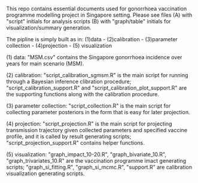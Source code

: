 This repo contains essential documents used for gonorrhoea vaccination programme modelling project in Singapore setting. Please see files 
  (A) with "script" initials for analysis scripts 
  (B) with "graph/table" initials for visualization/summary generation.

The pipline is simply built as in: 
  (1)data - (2)calibration - (3)parameter collection - (4)projection - (5) visualization
  
(1) data: "MSM.csv" contains the Singapore gonorrhoea incidence over years for main scenario (MSM).

(2) calibration: "script_calibration_sgmsm.R" is the main script for running through a Bayesian inference clibration procedure; "script_calibration_support.R" and "script_calibration_plot_support.R" are the supporting functions along with the calibration procedure.

(3) parameter collection: "script_collection.R" is the main script for collecting parameter posteriors in the form that is easy for later projection.

(4) projection: "script_projection.R" is the main script for projecting transmission trajectory given collected parameters and specified vaccine profile, and it is called by result generating scripts; "script_projection_support.R" contains helper functions.

(5) visualization: "graph_impact_10-20.R", "graph_bivariate_10.R", "graph_trivariates_10.R" are the vaccination programme imact generating scripts; "graph_si_fitting.R", "graph_si_mcmc.R", "support.R" are calibration visualization generating scripts.
